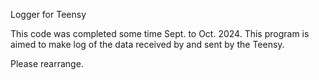 Logger for Teensy

This code was completed some time Sept. to Oct. 2024. This program is aimed to make log of the data received by and sent by the Teensy.

Please rearrange.